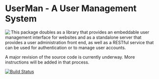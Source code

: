 UserMan - A User Management System
==================================

<img src="https://github.com/rejectedsoftware/userman/blob/master/public/images/logo-256.png" align="left">
This package doubles as a library that provides an embeddable user management
interface for websites and as a standalone server that provides a user
administration front end, as well as a RESTful service that can be used for
authentication or to manage user accounts.

A major revision of the source code is currently underway. More instructions
will be added in that process.

[![Build Status](https://travis-ci.org/rejectedsoftware/userman.svg?branch=master)](https://travis-ci.org/rejectedsoftware/userman)
